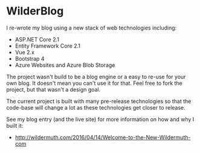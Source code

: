 # WilderBlog

I re-wrote my blog using a new stack of web technologies including:

 - ASP.NET Core 2.1
 - Entity Framework Core 2.1
 - Vue 2.x
 - Bootstrap 4 
 - Azure Websites and Azure Blob Storage
 
The project wasn't build to be a blog engine or a easy to re-use for your own blog. It doesn't mean you can't use it for that. Feel free to fork the project, but that wasn't a design goal. 

The current project is built with many pre-release technologies so that the code-base will change a lot as these technologies get closer to release. 

See my blog entry (and the live site) for more information on how and why I built it:

- http://wildermuth.com/2016/04/14/Welcome-to-the-New-Wildermuth-com

